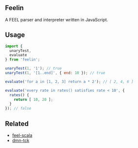 ## Feelin

A FEEL parser and interpreter written in JavaScript.


## Usage

```javascript
import {
  unaryTest,
  evaluate
} from 'feelin';

unaryTest(1, '1'); // true
unaryTest(1, '[1..end]', { end: 10 }); // true

evaluate('for a in [1, 2, 3] return a * 2'); // [ 2, 4, 6 ]

evaluate('every rate in rates() satisfies rate < 10', {
  rates() {
    return [ 10, 20 ];
  }
}); // false
```


## Related

* [feel-scala](https://github.com/camunda/feel-scala)
* [dmn-tck](https://github.com/dmn-tck/tck)